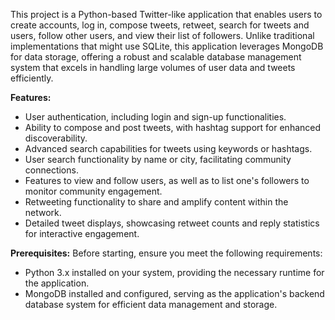 This project is a Python-based Twitter-like application that enables users to create accounts, log in, compose tweets, retweet, search for tweets and users, follow other users, and view their list of followers. Unlike traditional implementations that might use SQLite, this application leverages MongoDB for data storage, offering a robust and scalable database management system that excels in handling large volumes of user data and tweets efficiently.

**Features:**
- User authentication, including login and sign-up functionalities.
- Ability to compose and post tweets, with hashtag support for enhanced discoverability.
- Advanced search capabilities for tweets using keywords or hashtags.
- User search functionality by name or city, facilitating community connections.
- Features to view and follow users, as well as to list one's followers to monitor community engagement.
- Retweeting functionality to share and amplify content within the network.
- Detailed tweet displays, showcasing retweet counts and reply statistics for interactive engagement.

**Prerequisites:**
Before starting, ensure you meet the following requirements:
- Python 3.x installed on your system, providing the necessary runtime for the application.
- MongoDB installed and configured, serving as the application's backend database system for efficient data management and storage.
